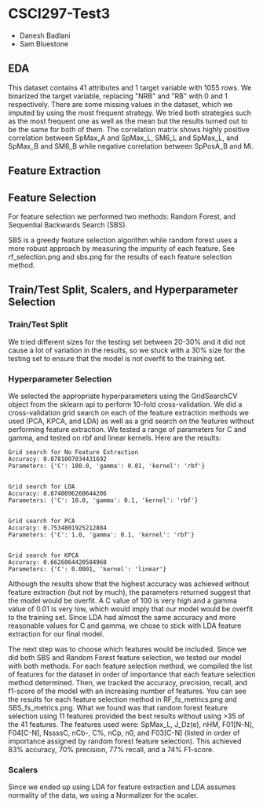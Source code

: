 # CSCI297-Test3

- Danesh Badlani
- Sam Bluestone

## EDA

This dataset contains 41 attributes and 1 target variable with 1055 rows. We binarized the target variable, replacing "NRB" and "RB" with 0 and 1 respectively. There are some missing values in the dataset, which we imputed by using the most frequent strategy. We tried both strategies such as the most frequent one as well as the mean but the results turned out to be the same for both of them. The correlation matrix shows highly positive correlation between SpMax_A and SpMax_L, SM6_L and SpMax_L, and SpMax_B and SM6_B while negative correlation between SpPosA_B and Mi.  

## Feature Extraction

## Feature Selection

For feature selection we performed two methods: Random Forest, and Sequential Backwards Search (SBS).

SBS is a greedy feature selection algorithm while random forest uses a more robust approach by measuring the impurity of each feature. See rf_selection.png and sbs.png for the results of each feature selection method.

## Train/Test Split, Scalers, and Hyperparameter Selection

### Train/Test Split

We tried different sizes for the testing set between 20-30% and it did not cause a lot of variation in the results, so we stuck with a 30% size for the testing set to ensure that the model is not overfit to the training set.

### Hyperparameter Selection

We selected the appropriate hyperparameters using the GridSearchCV object from the sklearn api to perform 10-fold cross-validation. We did a cross-validation grid search on each of the feature extraction methods we used (PCA, KPCA, and LDA) as well as a grid search on the features without performing feature extraction. We tested a range of parameters for C and gamma, and tested on rbf and linear kernels. Here are the results:

```
Grid search for No Feature Extraction
Accuracy: 0.8781007034431692
Parameters: {'C': 100.0, 'gamma': 0.01, 'kernel': 'rbf'}


Grid search for LDA
Accuracy: 0.8740096260644206
Parameters: {'C': 10.0, 'gamma': 0.1, 'kernel': 'rbf'}


Grid search for PCA
Accuracy: 0.7534801925212884
Parameters: {'C': 1.0, 'gamma': 0.1, 'kernel': 'rbf'}


Grid search for KPCA
Accuracy: 0.6626064420584968
Parameters: {'C': 0.0001, 'kernel': 'linear'}
```

Although the results show that the highest accuracy was achieved without feature extraction (but not by much), the parameters returned suggest that the model would be overfit. A C value of 100 is very high and a gamma value of 0.01 is very low, which would imply that our model would be overfit to the training set. Since LDA had almost the same accuracy and more reasonable values for C and gamma, we chose to stick with LDA feature extraction for our final model.

The next step was to choose which features would be included. Since we did both SBS and Random Forest feature selection, we tested our model with both methods. For each feature selection method, we compiled the list of features for the dataset in order of importance that each feature selection method determined. Then, we tracked the accuracy, precision, recall, and f1-score of the model with an increasing number of features. You can see the results for each feature selection method in RF_fs_metrics.png and SBS_fs_metrics.png. What we found was that random forest feature selection using 11 features provided the best results without using >35 of the 41 features. The features used were: SpMax_L, J_Dz(e), nHM, F01[N-N], F04[C-N], NssssC, nCb-, C%, nCp, n0, and F03[C-N] (listed in order of importance assigned by random forest feature selection). This achieved 83% accuracy, 70% precision, 77% recall, and a 74% F1-score.

### Scalers

Since we ended up using LDA for feature extraction and LDA assumes normality of the data, we using a Normalizer for the scaler.
